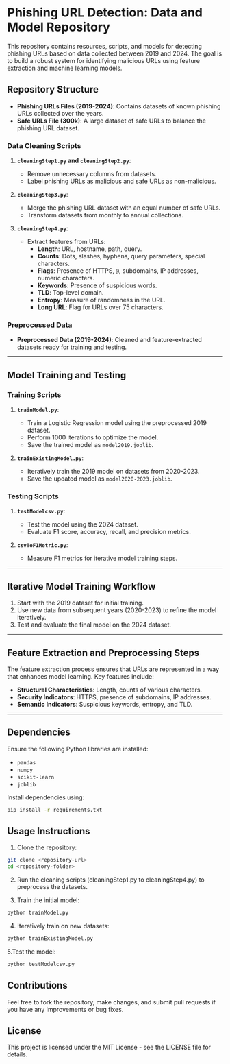 # Phishing URL Detection: Data and Model Repository

This repository contains resources, scripts, and models for detecting phishing URLs based on data collected between 2019 and 2024. The goal is to build a robust system for identifying malicious URLs using feature extraction and machine learning models.

## Repository Structure

- **Phishing URLs Files (2019-2024)**: Contains datasets of known phishing URLs collected over the years.
- **Safe URLs File (300k)**: A large dataset of safe URLs to balance the phishing URL dataset.

### Data Cleaning Scripts
1. **`cleaningStep1.py` and `cleaningStep2.py`**:
   - Remove unnecessary columns from datasets.
   - Label phishing URLs as malicious and safe URLs as non-malicious.

2. **`cleaningStep3.py`**:
   - Merge the phishing URL dataset with an equal number of safe URLs.
   - Transform datasets from monthly to annual collections.

3. **`cleaningStep4.py`**:
   - Extract features from URLs:
     - **Length**: URL, hostname, path, query.
     - **Counts**: Dots, slashes, hyphens, query parameters, special characters.
     - **Flags**: Presence of HTTPS, `@`, subdomains, IP addresses, numeric characters.
     - **Keywords**: Presence of suspicious words.
     - **TLD**: Top-level domain.
     - **Entropy**: Measure of randomness in the URL.
     - **Long URL**: Flag for URLs over 75 characters.

### Preprocessed Data
- **Preprocessed Data (2019-2024)**: Cleaned and feature-extracted datasets ready for training and testing.

---

## Model Training and Testing

### Training Scripts
1. **`trainModel.py`**:
   - Train a Logistic Regression model using the preprocessed 2019 dataset.
   - Perform 1000 iterations to optimize the model.
   - Save the trained model as `model2019.joblib`.

2. **`trainExistingModel.py`**:
   - Iteratively train the 2019 model on datasets from 2020-2023.
   - Save the updated model as `model2020-2023.joblib`.

### Testing Scripts
1. **`testModelcsv.py`**:
   - Test the model using the 2024 dataset.
   - Evaluate F1 score, accuracy, recall, and precision metrics.

2. **`csvToF1Metric.py`**:
   - Measure F1 metrics for iterative model training steps.

---

## Iterative Model Training Workflow
1. Start with the 2019 dataset for initial training.
2. Use new data from subsequent years (2020-2023) to refine the model iteratively.
3. Test and evaluate the final model on the 2024 dataset.

---

## Feature Extraction and Preprocessing Steps
The feature extraction process ensures that URLs are represented in a way that enhances model learning. Key features include:
- **Structural Characteristics**: Length, counts of various characters.
- **Security Indicators**: HTTPS, presence of subdomains, IP addresses.
- **Semantic Indicators**: Suspicious keywords, entropy, and TLD.

---

## Dependencies
Ensure the following Python libraries are installed:
- `pandas`
- `numpy`
- `scikit-learn`
- `joblib`

Install dependencies using:
```bash
pip install -r requirements.txt
```

## Usage Instructions

1. Clone the repository:
 ```bash
 git clone <repository-url>
 cd <repository-folder>
```

2. Run the cleaning scripts (cleaningStep1.py to cleaningStep4.py) to preprocess the datasets.

3. Train the initial model:
 ```bash
python trainModel.py
```

4. Iteratively train on new datasets:
 ```bash
python trainExistingModel.py
```

5.Test the model:
```bash
python testModelcsv.py
```
## Contributions

Feel free to fork the repository, make changes, and submit pull requests if you have any improvements or bug fixes.

## License

This project is licensed under the MIT License - see the LICENSE file for details.

   
